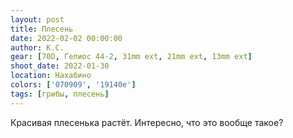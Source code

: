 ```yaml
---
layout: post
title: Плесень
date: 2022-02-02 00:00:00
author: К.С.
gear: [70D, Гелиос 44-2, 31mm ext, 21mm ext, 13mm ext]
shoot_date: 2022-01-30
location: Нахабино
colors: ['070909', '19140e']
tags: [грибы, плесень]
---
```

Красивая плесенька растёт. Интересно, что это вообще такое?
